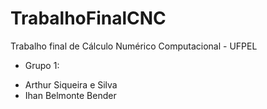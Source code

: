 # TrabalhoFinalCNC
Trabalho final de Cálculo Numérico Computacional - UFPEL

* Grupo 1:
- Arthur Siqueira e Silva
- Ihan Belmonte Bender


